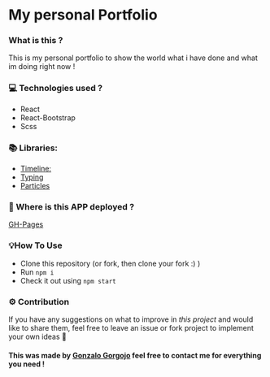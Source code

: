 # My personal Portfolio

### What is this ?

This is my personal portfolio to show the world what i have done and what im doing right now !

### :computer: Technologies used ?

- React
- React-Bootstrap
- Scss

### :books: Libraries:

- [Timeline:](https://github.com/stephane-monnot/react-vertical-timeline)
- [Typing](https://github.com/catalinmiron/react-typical)
- [Particles](https://vincentgarreau.com/particles.js/)

### :floppy_disk: Where is this APP deployed ?

[GH-Pages](https://gonzalogorgojo.github.io/)

### :bulb:How To Use

- Clone this repository (or fork, then clone your fork :) )
- Run `npm i`
- Check it out using `npm start`

### :gear: Contribution

If you have any suggestions on what to improve in <em>this project</em> and would like to share them, feel free to leave an issue or fork project to implement your own ideas :slightly_smiling_face:

#### This was made by [Gonzalo Gorgojo](https://www.linkedin.com/in/gonzalogorgojo/) feel free to contact me for everything you need !
